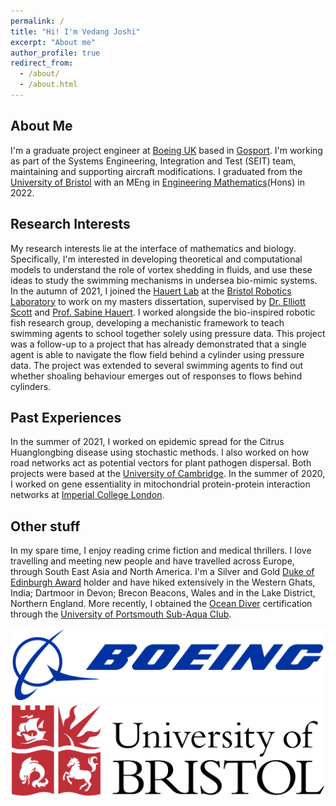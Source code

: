```yaml
---
permalink: /
title: "Hi! I'm Vedang Joshi"
excerpt: "About me"
author_profile: true
redirect_from: 
  - /about/
  - /about.html
---
```


## About Me

I'm a graduate project engineer at [Boeing UK](https://www.boeing.co.uk/boeing-in-the-uk.page) based in [Gosport](https://www.google.com/maps/place/Gosport/@50.8068225,-1.1855995,13z/data=!3m1!4b1!4m5!3m4!1s0x487466142f9bda5f:0x5312889e08c5e933!8m2!3d50.794995!4d-1.117547). I'm working as part of the Systems Engineering, Integration and Test (SEIT) team, maintaining and supporting aircraft modifications. I graduated from the [University of Bristol](https://www.bristol.ac.uk) with an MEng in [Engineering Mathematics](http://www.bristol.ac.uk/engineering/departments/engineering-mathematics/)(Hons) in 2022.

## Research Interests

My research interests lie at the interface of mathematics and biology. Specifically, I'm interested in developing theoretical and computational models to understand the role of vortex shedding in fluids, and use these ideas to study the swimming mechanisms in undersea bio-mimic systems. In the autumn of 2021, I joined the [Hauert Lab](https://hauertlab.com) at the [Bristol Robotics Laboratory](https://www.bristolroboticslab.com) to work on my masters dissertation, supervised by [Dr. Elliott Scott](https://research-information.bris.ac.uk/en/persons/elliott-j-scott-2) and [Prof. Sabine Hauert](https://research-information.bris.ac.uk/en/persons/sabine-hauert). I worked alongside the bio-inspired robotic fish research group, developing a mechanistic framework to teach swimming agents to school together solely using pressure data. This project was a follow-up to a project that has already demonstrated that a single agent is able to navigate the flow field behind a cylinder using pressure data. The project was extended to several swimming agents to find out whether shoaling behaviour emerges out of responses to flows behind cylinders. 

## Past Experiences
In the summer of 2021, I worked on epidemic spread for the Citrus Huanglongbing disease using stochastic methods. I also worked on how road networks act as potential vectors for plant pathogen dispersal. Both projects were based at the [University of Cambridge](https://plantepidemics.github.io). In the summer of 2020, I worked on gene essentiality in mitochondrial protein-protein interaction networks at [Imperial College London](https://www.imperial.ac.uk/biomathematics-group/).

## Other stuff

In my spare time, I enjoy reading crime fiction and medical thrillers. I love travelling and meeting new people and have travelled across Europe, through South East Asia and North America. I'm a Silver and Gold [Duke of Edinburgh Award](https://www.dofe.org/about/) holder and have hiked extensively in the Western Ghats, India; Dartmoor in Devon; Brecon Beacons, Wales and in the Lake District, Northern England. More recently, I obtained the [Ocean Diver](https://www.bsac.com/training/learn-to-scuba-dive/ocean-diver-course/#tab-1) certification through the [University of Portsmouth Sub-Aqua Club](https://www.upsac.co.uk/).



![Editing a markdown file for a talk](/images/Boeing_full_logo.png)
![Editing a markdown file for a talk](/images/University_of_Bristol_logo.png)






